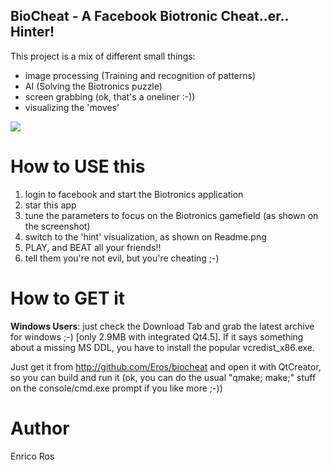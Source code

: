 BioCheat - A Facebook Biotronic Cheat..er.. Hinter!
---------------------------------------------------

This project is a mix of different small things:
 - image processing (Training and recognition of patterns)
 - AI (Solving the Biotronics puzzle)
 - screen grabbing (ok, that's a oneliner :-))
 - visualizing the 'moves'

<div><img src="http://github.com/Eros/biocheat/blob?path[]=screenshot.png&raw=true"></div>

How to USE this
===============

 1. login to facebook and start the Biotronics application
 2. star this app
 3. tune the parameters to focus on the Biotronics gamefield (as shown on the screenshot)
 4. switch to the 'hint' visualization, as shown on Readme.png
 5. PLAY, and BEAT all your friends!!
 6. tell them you're not evil, but you're cheating ;-)

How to GET it
=============

**Windows Users**: just check the Download Tab and grab the latest archive for
windows ;-) [only 2.9MB with integrated Qt4.5]. If it says something about
a missing MS DDL, you have to install the popular vcredist_x86.exe.

Just get it from http://github.com/Eros/biocheat and open it with QtCreator,
so you can build and run it (ok, you can do the usual "qmake; make;" stuff
on the console/cmd.exe prompt if you like more ;-))

Author
======

Enrico Ros

